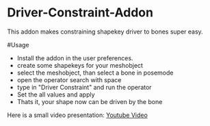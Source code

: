 # Driver-Constraint-Addon
This addon makes constraining shapekey driver to bones super easy.

#Usage
- Install the addon in the user preferences.
- create some shapekeys for your meshobject
- select the meshobject, than select a bone in posemode
- open the operator search with space
- type in "Driver Constraint" and run the operator
- Set the all values and apply
- Thats it, your shape now can be driven by the bone

Here is a small video presentation:
[Youtube Video](https://www.youtube.com/watch?v=IFLhvW-lJVM)

